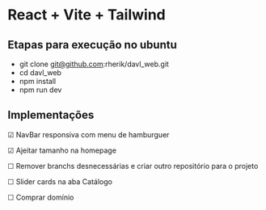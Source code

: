 # React + Vite + Tailwind

## Etapas para execução no ubuntu

- git clone git@github.com:rherik/davl_web.git
- cd davl_web
- npm install
- npm run dev

## Implementações

&#9745; NavBar responsiva com menu de hamburguer

&#9745; Ajeitar tamanho na homepage

&#9744; Remover branchs desnecessárias e criar outro repositório para o projeto

&#9744; Slider cards na aba Catálogo

&#9744; Comprar domínio

